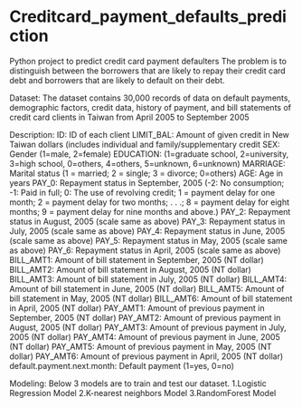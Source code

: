 # Creditcard_payment_defaults_prediction

Python project to predict credit card payment defaulters
The problem is to distinguish between the borrowers that are likely to repay their credit card debt and borrowers that are likely to default on their debt.

Dataset:
The dataset contains 30,000 records of data on default payments, demographic factors, credit data, history of payment, and bill statements of credit card clients in Taiwan from April 2005 to September 2005

Description:
ID: ID of each client
LIMIT_BAL: Amount of given credit in New Taiwan dollars (includes individual and family/supplementary credit
SEX: Gender (1=male, 2=female)
EDUCATION: (1=graduate school, 2=university, 3=high school, 0=others, 4=others, 5=unknown, 6=unknown)
MARRIAGE: Marital status (1 = married; 2 = single; 3 = divorce; 0=others)
AGE: Age in years
PAY_0: Repayment status in September, 2005 (-2: No consumption; -1: Paid in full; 0: The use of revolving credit; 1 = payment delay for one month; 2 = payment delay for two months; . . .; 8 = payment delay for eight months; 9 = payment delay for nine months and above.)
PAY_2: Repayment status in August, 2005 (scale same as above)
PAY_3: Repayment status in July, 2005 (scale same as above)
PAY_4: Repayment status in June, 2005 (scale same as above)
PAY_5: Repayment status in May, 2005 (scale same as above)
PAY_6: Repayment status in April, 2005 (scale same as above)
BILL_AMT1: Amount of bill statement in September, 2005 (NT dollar)
BILL_AMT2: Amount of bill statement in August, 2005 (NT dollar)
BILL_AMT3: Amount of bill statement in July, 2005 (NT dollar)
BILL_AMT4: Amount of bill statement in June, 2005 (NT dollar)
BILL_AMT5: Amount of bill statement in May, 2005 (NT dollar)
BILL_AMT6: Amount of bill statement in April, 2005 (NT dollar)
PAY_AMT1: Amount of previous payment in September, 2005 (NT dollar)
PAY_AMT2: Amount of previous payment in August, 2005 (NT dollar)
PAY_AMT3: Amount of previous payment in July, 2005 (NT dollar)
PAY_AMT4: Amount of previous payment in June, 2005 (NT dollar)
PAY_AMT5: Amount of previous payment in May, 2005 (NT dollar)
PAY_AMT6: Amount of previous payment in April, 2005 (NT dollar)
default.payment.next.month: Default payment (1=yes, 0=no)

Modeling:
Below 3 models are to train and test our dataset.
1.Logistic Regression Model
2.K-nearest neighbors Model
3.RandomForest Model
